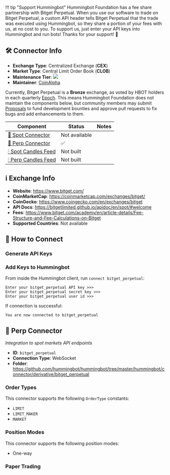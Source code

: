 !!! tip "Support Hummingbot"
    Hummingbot Foundation has a fee share partnership with Bitget Perpetual. When you use our software to trade on Bitget Perpetual, a custom API header tells Bitget Perpetual that the trade was executed using Hummingbot, so they share a portion of your fees with us, at no cost to you. To support us, just enter your API keys into Hummingbot and run bots! Thanks for your support! 🙏

## 🛠 Connector Info

- **Exchange Type**: Centralized Exchange (**CEX**)
- **Market Type**: Central Limit Order Book (**CLOB**)
- **Maintenance Tier**: ![](https://img.shields.io/static/v1?label=Hummingbot&message=BRONZE&color=green)
- **Maintainer**: [CoinAlpha](https://coinalpha.com)

Currently, Bitget Perpetual is a **Bronze** exchange, as voted by HBOT holders in each quarterly [Epoch](/governance/epochs). This means Hummingbot Foundation does not maintain the components below, but community members may submit [Proposals](/governance/proposals) to fund development bounties and approve pull requests to fix bugs and add enhancements to them.

| Component | Status | Notes | 
| --------- | ------ | ----- |
| [🔀 Spot Connector](#spot-connector) | Not available |
| [🔀 Perp Connector](#perp-connector) | ✅ |
| [🕯 Spot Candles Feed](#spot-candles-feed) | Not built  | 
| [🕯 Perp Candles Feed](#perp-candles-feed) | Not built  | 

## ℹ️ Exchange Info

- **Website**: <https://www.bitget.com/>
- **CoinMarketCap**: <https://coinmarketcap.com/exchanges/bitget/>
- **CoinGecko**: https://www.coingecko.com/en/exchanges/bitget
- **API Docs**: https://bitgetlimited.github.io/apidoc/en/spot/#welcome
- **Fees**: https://www.bitget.com/academy/en/article-details/Fee-Structure-and-Fee-Calculations-on-Bitget
- **Supported Countries**: Not available

## 🔑 How to Connect

### Generate API Keys

### Add Keys to Hummingbot

From inside the Hummingbot client, run `connect bitget_perpetual`:

```
Enter your bitget_perpetual API key >>>
Enter your bitget_perpetual secret key >>>
Enter your bitget_perpetual user id >>>
```

If connection is successful:

```
You are now connected to bitget_perpetual
```

## 🔀 Perp Connector
*Integration to spot markets API endpoints*

- **ID**: `bitget_perpetual`
- **Connection Type**: WebSocket
- **Folder**: https://github.com/hummingbot/hummingbot/tree/master/hummingbot/connector/derivative/bitget_perpetual

### Order Types

This connector supports the following `OrderType` constants:

- `LIMIT`
- `LIMIT_MAKER`
- `MARKET`

### Position Modes

This connector supports the following position modes:

- One-way

### Paper Trading


